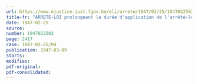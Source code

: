 ```yaml
---
url: https://www.ejustice.just.fgov.be/eli/arrete/1947/02/25/1947022502/justel
title-fr: "ARRETE-LOI prolongeant la durée d'application de l'arrêté-loi du 27 août 1946, prorogeant pour une durée limitée la validité de l'arrêté du Régent du 15 février 1946 maintenant en vigueur l'arrêté du 14 décembre 1940 créant l'Office de Renseignement et d'Aide aux Familles des Militaires (O.R.A.F.) et les arrêtés subséquents le modifiant et le complétant"
date: 1947-02-25
source:
number: 1947022502
page: 2417
case: 1947-02-25/04
publication: 1947-03-09
starts:
modifies:
pdf-original:
pdf-consolidated:
---
```


